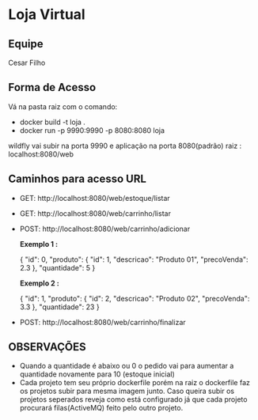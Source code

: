 # Loja Virtual

## Equipe

Cesar Filho

## Forma de Acesso

Vá na pasta raiz com o comando:

- docker build -t loja .
- docker run -p 9990:9990 -p 8080:8080 loja

wildfly vai subir na porta 9990 e aplicação na porta 8080(padrão)
raiz : localhost:8080/web

## Caminhos para acesso URL

- GET: http://localhost:8080/web/estoque/listar
- GET: http://localhost:8080/web/carrinho/listar
- POST: http://localhost:8080/web/carrinho/adicionar

  **Exemplo 1 :**

  {
  "id": 0,
  "produto": {
  "id": 1,
  "descricao": "Produto 01",
  "precoVenda": 2.3
  },
  "quantidade": 5
  }

  **Exemplo 2 :**

  {
  "id": 1,
  "produto": {
  "id": 2,
  "descricao": "Produto 02",
  "precoVenda": 3.3
  },
  "quantidade": 23
  }

- POST: http://localhost:8080/web/carrinho/finalizar

## OBSERVAÇÕES

- Quando a quantidade é abaixo ou 0 o pedido vai para aumentar a quantidade novamente para 10 (estoque inicial)
- Cada projeto tem seu próprio dockerfile porém na raiz o dockerfile faz os projetos subir para mesma imagem junto. Caso queira subir os projetos seperados reveja como está configurado já que cada projeto procurará filas(ActiveMQ) feito pelo outro projeto.
